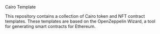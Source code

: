 Cairo Template

This repository contains a collection of Cairo token and NFT contract templates. These templates are based on the OpenZeppelin Wizard, a tool for generating smart contracts for Ethereum.
